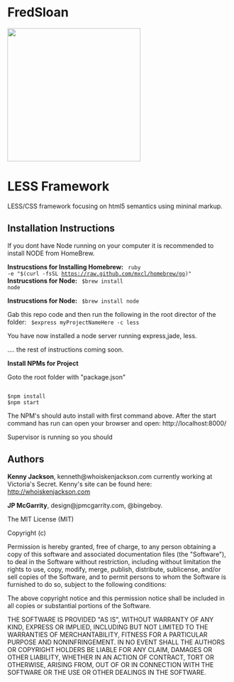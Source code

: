 FredSloan
=========

<img src="http://jpmcgarrity.com/upload/fredsloan1.jpg" width="300" height="auto">

<h1>LESS Framework</h1>

LESS/CSS framework focusing on html5 semantics using mininal markup.


<h2>Installation Instructions</h2>
If you dont have Node running on your computer it is recommended to install NODE from HomeBrew.




<strong>Instrucstions for Installing Homebrew: </strong>
<code>
ruby -e "$(curl -fsSL https://raw.github.com/mxcl/homebrew/go)"
</code>
<strong>Instrucstions for Node: </strong>
<code>
$brew install node
</code>

<strong>Instrucstions for Node: </strong>
<code>
$brew install node
</code>

Gab this repo code and then run the following in the root director of the folder:
<code>
$express myProjectNameHere -c less
</code>

You have now installed a node server running express,jade, less. 

.... the rest of instructions coming soon. 
	

<strong>Install NPMs for Project</strong>
<p>
	Goto the root folder with "package.json"
</p>
<code>
$npm install
$npm start
</code>

<p>
The NPM's should auto install with first command above.
After the start command has run can open your browser and open: http://localhost:8000/ 


<p>
	Supervisor is running so you should 


<h2>Authors</h2>

<p>
<strong>Kenny Jackson</strong>, kenneth@whoiskenjackson.com currently working at Victoria's Secret. Kenny's site can be found here: <a href="whoiskenjackson.com">http://whoiskenjackson.com</a>

<p>
<strong>JP McGarrity</strong>, design@jpmcgarrity.com, @bingeboy.

The MIT License (MIT)
 
Copyright (c) <year> <copyright holders>
 
Permission is hereby granted, free of charge, to any person obtaining a copy
of this software and associated documentation files (the "Software"), to deal
in the Software without restriction, including without limitation the rights
to use, copy, modify, merge, publish, distribute, sublicense, and/or sell
copies of the Software, and to permit persons to whom the Software is
furnished to do so, subject to the following conditions:
 
The above copyright notice and this permission notice shall be included in
all copies or substantial portions of the Software.
 
THE SOFTWARE IS PROVIDED "AS IS", WITHOUT WARRANTY OF ANY KIND, EXPRESS OR
IMPLIED, INCLUDING BUT NOT LIMITED TO THE WARRANTIES OF MERCHANTABILITY,
FITNESS FOR A PARTICULAR PURPOSE AND NONINFRINGEMENT. IN NO EVENT SHALL THE
AUTHORS OR COPYRIGHT HOLDERS BE LIABLE FOR ANY CLAIM, DAMAGES OR OTHER
LIABILITY, WHETHER IN AN ACTION OF CONTRACT, TORT OR OTHERWISE, ARISING FROM,
OUT OF OR IN CONNECTION WITH THE SOFTWARE OR THE USE OR OTHER DEALINGS IN
THE SOFTWARE.

